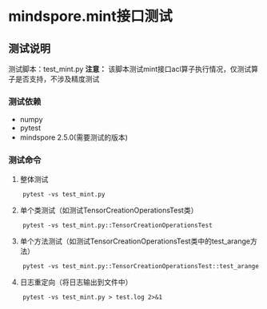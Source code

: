 # mindspore.mint接口测试

## 测试说明
测试脚本：test_mint.py
**注意：** 该脚本测试mint接口acl算子执行情况，仅测试算子是否支持，不涉及精度测试

### 测试依赖
- numpy
- pytest
- mindspore 2.5.0(需要测试的版本)

### 测试命令
1. 整体测试
```shell
    pytest -vs test_mint.py
```
2. 单个类测试（如测试TensorCreationOperationsTest类）
```shell
    pytest -vs test_mint.py::TensorCreationOperationsTest
```
3. 单个方法测试（如测试TensorCreationOperationsTest类中的test_arange方法）
```shell
    pytest -vs test_mint.py::TensorCreationOperationsTest::test_arange
```
4. 日志重定向（将日志输出到文件中）
```shell
    pytest -vs test_mint.py > test.log 2>&1
```
